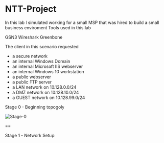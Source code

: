 # NTT-Project


In this lab I simulated working for a small MSP that was hired to build a small business enviroment
Tools used in this lab

GSN3
Wireshark
Greenbone

The client in this scenario requested
* a secure network
* an internal Windows Domain
* an internal Microsoft IIS webserver
* an internal Windows 10 workstation
* a public webserver
* a public FTP server
* a LAN network on 10.128.0.0/24
* a DMZ network on 10.128.10.0/24
* a GUEST network on 10.128.99.0/24

Stage 0 - Beginning topogoly 

![Stage-0](https://github.com/Ftk91/NTT-Project/assets/170447276/f7166442-d400-4640-8875-65a016036231)


==

Stage 1 - Network Setup

